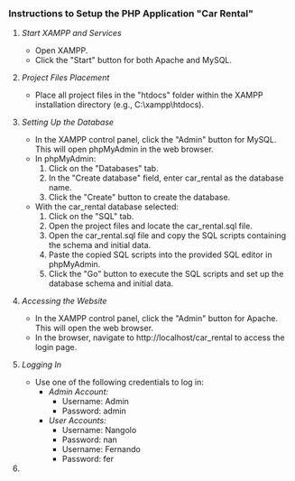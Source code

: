 ### Instructions to Setup the PHP Application "Car Rental"

1. *Start XAMPP and Services*
   - Open XAMPP.
   - Click the "Start" button for both Apache and MySQL.

2. *Project Files Placement*
   - Place all project files in the "htdocs" folder within the XAMPP installation directory (e.g., C:\xampp\htdocs).

3. *Setting Up the Database*
   - In the XAMPP control panel, click the "Admin" button for MySQL. This will open phpMyAdmin in the web browser.
   - In phpMyAdmin:
     1. Click on the "Databases" tab.
     2. In the "Create database" field, enter car_rental as the database name.
     3. Click the "Create" button to create the database.
   - With the car_rental database selected:
     1. Click on the "SQL" tab.
     2. Open the project files and locate the car_rental.sql file.
     3. Open the car_rental.sql file and copy the SQL scripts containing the schema and initial data.
     4. Paste the copied SQL scripts into the provided SQL editor in phpMyAdmin.
     5. Click the "Go" button to execute the SQL scripts and set up the database schema and initial data.

4. *Accessing the Website*
   - In the XAMPP control panel, click the "Admin" button for Apache. This will open the web browser.
   - In the browser, navigate to http://localhost/car_rental to access the login page.

5. *Logging In*
   - Use one of the following credentials to log in:
     - *Admin Account:*
       - Username: Admin
       - Password: admin
     - *User Accounts:*
       - Username: Nangolo
       - Password: nan
       - Username: Fernando
       - Password: fer
6.
